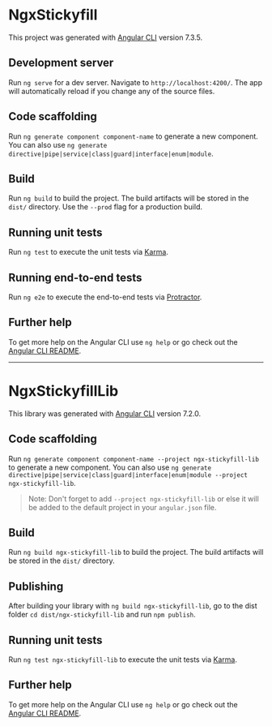 # NgxStickyfill

This project was generated with [Angular CLI](https://github.com/angular/angular-cli) version 7.3.5.

## Development server

Run `ng serve` for a dev server. Navigate to `http://localhost:4200/`. The app will automatically reload if you change any of the source files.

## Code scaffolding

Run `ng generate component component-name` to generate a new component. You can also use `ng generate directive|pipe|service|class|guard|interface|enum|module`.

## Build

Run `ng build` to build the project. The build artifacts will be stored in the `dist/` directory. Use the `--prod` flag for a production build.

## Running unit tests

Run `ng test` to execute the unit tests via [Karma](https://karma-runner.github.io).

## Running end-to-end tests

Run `ng e2e` to execute the end-to-end tests via [Protractor](http://www.protractortest.org/).

## Further help

To get more help on the Angular CLI use `ng help` or go check out the [Angular CLI README](https://github.com/angular/angular-cli/blob/master/README.md).


---------------------
# NgxStickyfillLib

This library was generated with [Angular CLI](https://github.com/angular/angular-cli) version 7.2.0.

## Code scaffolding

Run `ng generate component component-name --project ngx-stickyfill-lib` to generate a new component. You can also use `ng generate directive|pipe|service|class|guard|interface|enum|module --project ngx-stickyfill-lib`.
> Note: Don't forget to add `--project ngx-stickyfill-lib` or else it will be added to the default project in your `angular.json` file.

## Build

Run `ng build ngx-stickyfill-lib` to build the project. The build artifacts will be stored in the `dist/` directory.

## Publishing

After building your library with `ng build ngx-stickyfill-lib`, go to the dist folder `cd dist/ngx-stickyfill-lib` and run `npm publish`.

## Running unit tests

Run `ng test ngx-stickyfill-lib` to execute the unit tests via [Karma](https://karma-runner.github.io).

## Further help

To get more help on the Angular CLI use `ng help` or go check out the [Angular CLI README](https://github.com/angular/angular-cli/blob/master/README.md).
